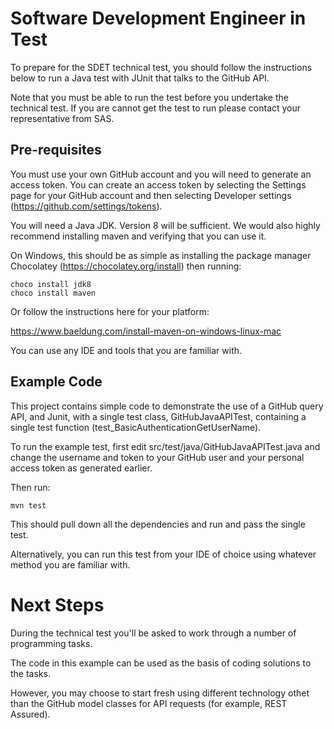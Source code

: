 # Software Development Engineer in Test

To prepare for the SDET technical test, you should follow the instructions below to run a Java test with JUnit that talks to the GitHub API.

Note that you must be able to run the test before you undertake the technical test. If you are cannot get the test to run please contact your representative from SAS. 

## Pre-requisites

You must use your own GitHub account and you will need to generate an access token. You can create an access token by selecting the Settings page for your GitHub account and then selecting Developer settings (https://github.com/settings/tokens).

You will need a Java JDK. Version 8 will be sufficient. We would also highly recommend installing maven and verifying that you can use it.

On Windows, this should be as simple as installing the package manager Chocolatey (https://chocolatey.org/install) then running:

````
choco install jdk8
choco install maven
````

Or follow the instructions here for your platform:

https://www.baeldung.com/install-maven-on-windows-linux-mac

You can use any IDE and tools that you are familiar with.

## Example Code

This project contains simple code to demonstrate the use of a GitHub query API, and Junit, with a single test class, GitHubJavaAPITest, containing a single test function (test_BasicAuthenticationGetUserName). 

To run the example test, first edit src/test/java/GitHubJavaAPITest.java and change the username and token to your GitHub user and your personal access token as generated earlier.

Then run:

````
mvn test
````

This should pull down all the dependencies and run and pass the single test.

Alternatively, you can run this test from your IDE of choice using whatever method you are familiar with.

# Next Steps 

During the technical test you'll be asked to work through a number of programming tasks.

The code in this example can be used as the basis of coding solutions to the tasks. 

However, you may choose to start fresh using different technology othet than the GitHub model classes for API requests (for example, REST Assured). 
